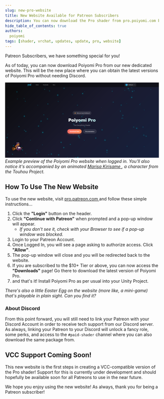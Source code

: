 ```yaml
---
slug: new-pro-website
title: New Website Available for Patreon Subscribers
description: You can now download the Pro shader from pro.poiyomi.com by logging in via Patreon.
hide_table_of_contents: true
authors:
  poiyomi
tags: [shader, vrchat, updates, update, pro, website]
---
```


Patreon Subscribers, we have something special for you!

As of today, you can now download Poiyomi Pro from our new dedicated website. This will be the new place where you can obtain the latest versions of Poiyomi Pro without needing Discord.

![Poiyomi Pro Website Preview](poiyomi-pro-website-preview.png) 
<em>Example preview of the Poiyomi Pro website when logged in. You'll also notice it's accompanied by an animated [Marisa Kirisame <FAIcon icon="fa-solid fa-square-arrow-up-right"/>](https://en.touhouwiki.net/wiki/Marisa_Kirisame), a character from the Touhou Project.</em>

## How To Use The New Website

To use the new website, visit [pro.patreon.com <FAIcon icon="fa-solid fa-square-arrow-up-right"/>](https://pro.poiyomi.com) and follow these simple instructions...
1. Click the **"Login"** button on the header.
2. Click **"Continue with Patreon"** when prompted and a pop-up window will appear.
   - *If you don't see it, check with your Browser to see if a pop-up window was blocked.*
3. Login to your Patreon Account.
4. Once Logged In, you will see a page asking to authorize access. Click **"Allow"**.
5. The pop-up window will close and you will be redirected back to the website.
6. If you are subscribed to the $10+ Tier or above, you can now access the **"Downloads"** page! Go there to download the latest version of Poiyomi Pro.
7. and that's it! Install Poiyomi Pro as per usual into your Unity Project.

*There's also a little Easter Egg on the website (more like, a mini-game) that's playable in plain sight. Can you find it?*

### About Discord

From this point forward, you will still need to link your Patreon with your Discord Account in order to receive tech support from our Discord server. As always, linking your Patreon to your Discord will unlock a fancy role, some perks, and access to the `#paid-shader` channel where you can also download the same package from.

## VCC Support Coming Soon!

This new website is the first steps in creating a VCC-compatible version of the Pro shader! Support for this is currently under development and should hopefully be available soon for all Patreons to use in the near future.

We hope you enjoy using the new website! As always, thank you for being a Patreon subscriber!